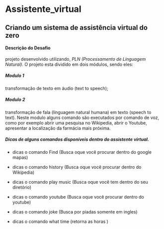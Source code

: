 # Assistente_virtual

## Criando um sistema de assistência virtual do zero

#### Descrição do Desafio
projeto desenvolvido utilizando, *PLN (Processamento de Linguagem Natural)*. O projeto esta dividido em dois módulos, sendo eles:

##### Modulo 1 
transformação de texto em áudio (text to speech);

##### Modulo 2 
transformação de fala (linguagem natural humana) em texto (speech to text). Neste modulo alguns comando são  executados por comando de voz, como por exemplo abrir uma pesquisa no Wikipedia, abrir o Youtube, apresentar a localização da farmácia mais próxima.

##### Dicas de alguns comandos disponíveis dentro do assistente virtual.

 - dicas o comando Find (Busca oque você procurar dentro do google mapas)



 - dicas o comando history (Busca oque você procurar dentro do Wikipedia)



 - dicas o comando play music (Busca oque você tem dentro do seu diretório)



 - dicas o comando youtube (Busca oque você procurar dentro do youtube)
 
 - dicas o comando joke (Busca por piadas somente em ingles)



 - dicas o comando what time (retorna as horas )

